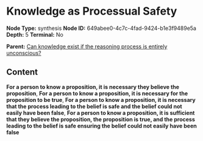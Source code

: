 # Knowledge as Processual Safety

**Node Type:** synthesis
**Node ID:** 649abee0-4c7c-4fad-9424-b1e3f9489e5a
**Depth:** 5
**Terminal:** No

**Parent:** [Can knowledge exist if the reasoning process is entirely unconscious?](can-knowledge-exist-if-the-reasoning-process-is-entirely-unconscious-antithesis-eb74f08c-8621-48f7-a157-e65ec0253999.md)

## Content

**For a person to know a proposition, it is necessary they believe the proposition**, **For a person to know a proposition, it is necessary for the proposition to be true**, **For a person to know a proposition, it is necessary that the process leading to the belief is safe and the belief could not easily have been false**, **For a person to know a proposition, it is sufficient that they believe the proposition, the proposition is true, and the process leading to the belief is safe ensuring the belief could not easily have been false**
